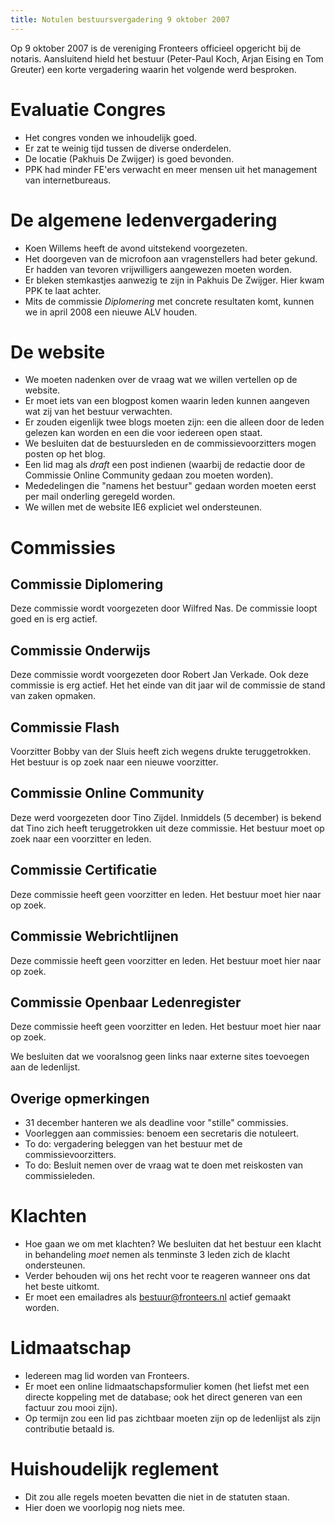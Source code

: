 ```yaml
---
title: Notulen bestuursvergadering 9 oktober 2007
---
```


Op 9 oktober 2007 is de vereniging Fronteers officieel opgericht bij de notaris. Aansluitend hield het bestuur (Peter-Paul Koch, Arjan Eising en Tom Greuter) een korte vergadering waarin het volgende werd besproken.

# Evaluatie Congres

- Het congres vonden we inhoudelijk goed.
- Er zat te weinig tijd tussen de diverse onderdelen.
- De locatie (Pakhuis De Zwijger) is goed bevonden.
- PPK had minder FE'ers verwacht en meer mensen uit het management van internetbureaus.

# De algemene ledenvergadering

- Koen Willems heeft de avond uitstekend voorgezeten.
- Het doorgeven van de microfoon aan vragenstellers had beter gekund. Er hadden van tevoren vrijwilligers aangewezen moeten worden.
- Er bleken stemkastjes aanwezig te zijn in Pakhuis De Zwijger. Hier kwam PPK te laat achter.
- Mits de commissie _Diplomering_ met concrete resultaten komt, kunnen we in april 2008 een nieuwe ALV houden.

# De website

- We moeten nadenken over de vraag wat we willen vertellen op de website.
- Er moet iets van een blogpost komen waarin leden kunnen aangeven wat zij van het bestuur verwachten.
- Er zouden eigenlijk twee blogs moeten zijn: een die alleen door de leden gelezen kan worden en een die voor iedereen open staat.
- We besluiten dat de bestuursleden en de commissievoorzitters mogen posten op het blog.
- Een lid mag als _draft_ een post indienen (waarbij de redactie door de Commissie Online Community gedaan zou moeten worden).
- Mededelingen die "namens het bestuur" gedaan worden moeten eerst per mail onderling geregeld worden.
- We willen met de website IE6 expliciet wel ondersteunen.

# Commissies

## Commissie Diplomering

Deze commissie wordt voorgezeten door Wilfred Nas. De commissie loopt goed en is erg actief.

## Commissie Onderwijs

Deze commissie wordt voorgezeten door Robert Jan Verkade. Ook deze commissie is erg actief. Het het einde van dit jaar wil de commissie de stand van zaken opmaken.

## Commissie Flash

Voorzitter Bobby van der Sluis heeft zich wegens drukte teruggetrokken. Het bestuur is op zoek naar een nieuwe voorzitter.

## Commissie Online Community

Deze werd voorgezeten door Tino Zijdel. Inmiddels (5 december) is bekend dat Tino zich heeft teruggetrokken uit deze commissie. Het bestuur moet op zoek naar een voorzitter en leden.

## Commissie Certificatie

Deze commissie heeft geen voorzitter en leden. Het bestuur moet hier naar op zoek.

## Commissie Webrichtlijnen

Deze commissie heeft geen voorzitter en leden. Het bestuur moet hier naar op zoek.

## Commissie Openbaar Ledenregister

Deze commissie heeft geen voorzitter en leden. Het bestuur moet hier naar op zoek.

We besluiten dat we vooralsnog geen links naar externe sites toevoegen aan de ledenlijst.

## Overige opmerkingen

- 31 december hanteren we als deadline voor "stille" commissies.
- Voorleggen aan commissies: benoem een secretaris die notuleert.
- To do: vergadering beleggen van het bestuur met de commissievoorzitters.
- To do: Besluit nemen over de vraag wat te doen met reiskosten van commissieleden.

# Klachten

- Hoe gaan we om met klachten? We besluiten dat het bestuur een klacht in behandeling _moet_ nemen als tenminste 3 leden zich de klacht ondersteunen.
- Verder behouden wij ons het recht voor te reageren wanneer ons dat het beste uitkomt.
- Er moet een emailadres als bestuur@fronteers.nl actief gemaakt worden.

# Lidmaatschap

- Iedereen mag lid worden van Fronteers.
- Er moet een online lidmaatschapsformulier komen (het liefst met een directe koppeling met de database; ook het direct generen van een factuur zou mooi zijn).
- Op termijn zou een lid pas zichtbaar moeten zijn op de ledenlijst als zijn contributie betaald is.

# Huishoudelijk reglement

- Dit zou alle regels moeten bevatten die niet in de statuten staan.
- Hier doen we voorlopig nog niets mee.
